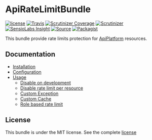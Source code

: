 ApiRateLimitBundle
==================

[![license](https://img.shields.io/github/license/IndraGunawan/api-rate-limit-bundle.svg?style=flat-square)](https://github.com/IndraGunawan/api-rate-limit-bundle/blob/master/LICENSE.md)
[![Travis](https://img.shields.io/travis/IndraGunawan/api-rate-limit-bundle.svg?style=flat-square)](https://travis-ci.org/IndraGunawan/api-rate-limit-bundle)
[![Scrutinizer Coverage](https://img.shields.io/scrutinizer/coverage/g/IndraGunawan/api-rate-limit-bundle.svg?style=flat-square)](https://scrutinizer-ci.com/g/IndraGunawan/api-rate-limit-bundle/?branch=master)
[![Scrutinizer](https://img.shields.io/scrutinizer/g/IndraGunawan/api-rate-limit-bundle.svg?style=flat-square)](https://scrutinizer-ci.com/g/IndraGunawan/api-rate-limit-bundle/?branch=master)
[![SensioLabs Insight](https://img.shields.io/sensiolabs/i/0d770df0-141c-4e39-b255-71fdb017df41.svg?style=flat-square)](https://insight.sensiolabs.com/projects/0d770df0-141c-4e39-b255-71fdb017df41)
[![Source](https://img.shields.io/badge/source-IndraGunawan%2Fapi--rate--limit--bundle-blue.svg)](https://github.com/IndraGunawan/api-rate-limit-bundle)
[![Packagist](https://img.shields.io/badge/packagist-indragunawan%2Fapi--rate--limit--bundle-blue.svg)](https://packagist.org/packages/indragunawan/api-rate-limit-bundle)

This bundle provide rate limits protection for [ApiPlatform](https://api-platform.com) resources.

Documentation
-------------

* [Installation](Resources/doc/installation.md)
* [Configuration](Resources/doc/configuration.md)
* [Usage](Resources/doc/usage.md)
    * [Disable on development](Resources/doc/usage.md#disable-on-development)
    * [Disable rate limit per resource](Resources/doc/usage.md#disable-rate-limit-per-resource)
    * [Custom Exception](Resources/doc/usage.md#custom-exception)
    * [Custom Cache](Resources/doc/usage.md#custom-cache)
    * [Role based rate limit](Resources/doc/usage.md#role-based-rate-limit)

License
-------

This bundle is under the MIT license. See the complete [license](LICENSE.md)
